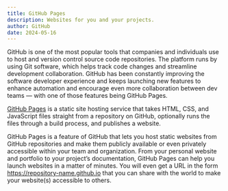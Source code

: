 ```yaml
---
title: GitHub Pages
description: Websites for you and your projects.
author: GitHub
date: 2024-05-16
---
```

GitHub is one of the most popular tools that companies and individuals use to host and version control source code repositories. The platform runs by using Git software, which helps track code changes and streamline development collaboration. GitHub has been constantly improving the software developer experience and keeps launching new features to enhance automation and encourage even more collaboration between dev teams — with one of those features being GitHub Pages.

[GitHub Pages](https://pages.github.com/) is a static site hosting service that takes HTML, CSS, and JavaScript files straight from a repository on GitHub, optionally runs the files through a build process, and publishes a website.

GitHub Pages is a feature of GitHub that lets you host static websites from GitHub repositories and make them publicly available or even privately accessible within your team and organization. From your personal website and portfolio to your project’s documentation, GitHub Pages can help you launch websites in a matter of minutes. You will even get a URL in the form https://repository-name.github.io that you can share with the world to make your website(s) accessible to others.